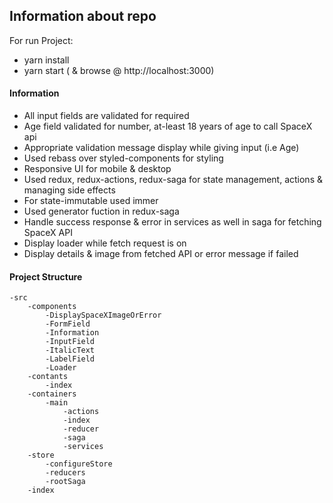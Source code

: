 ## Information about repo

For run Project:

- yarn install
- yarn start ( & browse @ http://localhost:3000)

#### Information

- All input fields are validated for required
- Age field validated for number, at-least 18 years of age to call SpaceX api
- Appropriate validation message display while giving input (i.e Age)
- Used rebass over styled-components for styling
- Responsive UI for mobile & desktop
- Used redux, redux-actions, redux-saga for state management, actions & managing side effects
- For state-immutable used immer
- Used generator fuction in redux-saga
- Handle success response & error in services as well in saga for fetching SpaceX API
- Display loader while fetch request is on
- Display details & image from fetched API or error message if failed

#### Project Structure

```
-src
	-components
		-DisplaySpaceXImageOrError
		-FormField
		-Information
		-InputField
		-ItalicText
		-LabelField
		-Loader
	-contants
		-index
	-containers
	    -main
	        -actions
	        -index
	        -reducer
	        -saga
	        -services
	-store
	    -configureStore
	    -reducers
	    -rootSaga
	-index
```
